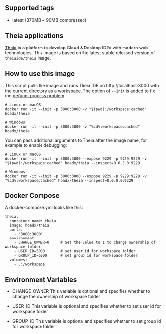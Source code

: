 ## Supported tags
- latest (370MB ~ 90MB compressed)

## Theia applications
[Theia](https://github.com/theia-ide/theia) is a platform to develop Cloud & Desktop IDEs with modern web technologies.
This image is based on the latest stable released version of `theiaide/theia` image.

## How to use this image
This script pulls the image and runs Theia IDE on http://localhost:3000 with the current directory as a workspace. The option of `--init` is added to fix the [defunct process problem](https://github.com/theia-ide/theia-apps/issues/195).

    # Linux or macOS
    docker run -it --init -p 3000:3000 -v "$(pwd):/workspace:cached" hoadx/theia
    
    # Windows
    docker run -it --init -p 3000:3000 -v "%cd%:workspace:cached" hoadx/theia


You can pass additional arguments to Theia after the image name, for example to enable debugging:

    # Linux or macOS
    docker run -it --init -p 3000:3000 --expose 9229 -p 9229:9229 -v "$(pwd):/workspace:cached" hoadx/theia --inspect=0.0.0.0:9229
    
    # Windows
    docker run -it --init -p 3000:3000 --expose 9229 -p 9229:9229 -v "%cd%:workspace:cached" hoadx/theia --inspect=0.0.0.0:9229

## Docker Compose
A docker-compose.yml looks like this:

    theia:
      container_name: theia
      image: hoadx/theia
      ports:
        - "3000:3000"
      environment:
        - CHANGE_OWNER=0     # Set the value to 1 to change ownership of workspace folder
        - USER_ID=5000       # set user id for workspace folder
        - GROUP_ID=5000      # set group id for workspace folder
      volumes:
        - .:/workspace

## Environment Variables
- CHANGE_OWNER
This variable is optional and specifies whether to change the ownership of workspace folder

- USER_ID
This variable is optional and specifies whether to set user id for workspace folder

- GROUP_ID
This variable is optional and specifies whether to set group id for workspace folder